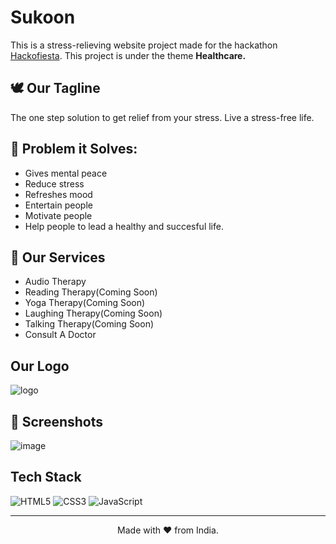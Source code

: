 # Sukoon 
This is a stress-relieving website project made for the hackathon [Hackofiesta](https://hack.iiitl.ac.in/). 
This project is under the theme **Healthcare.**

## 🕊 Our Tagline 
The one step solution to get relief from your stress.
Live a stress-free life.

## 🔎 Problem it Solves:
- Gives mental peace
- Reduce stress
- Refreshes mood
- Entertain people
- Motivate people
- Help people to lead a healthy and succesful life.

## 💼 Our Services
- Audio Therapy
- Reading Therapy(Coming Soon)
- Yoga Therapy(Coming Soon)
- Laughing Therapy(Coming Soon)
- Talking Therapy(Coming Soon)
- Consult A Doctor

## Our Logo
![logo](https://user-images.githubusercontent.com/79099734/164956390-db8c55b0-ab15-4dfd-a600-d78f8b7a33f5.png)

## 📸 Screenshots
![image](https://user-images.githubusercontent.com/79099734/164956203-bde29c84-d92e-4442-ae89-ed757dc61e78.png)

## Tech Stack 
<img alt="HTML5" src="https://img.shields.io/badge/html5-%23fca9ae.svg?style=for-the-badge&logo=html5&logoColor=140200"/>
<img alt="CSS3" src="https://img.shields.io/badge/css3-%23ffd2ce.svg?style=for-the-badge&logo=css3&logoColor=140200"/>
<img alt="JavaScript" src="https://img.shields.io/badge/javascript-%23e4626b.svg?style=for-the-badge&logo=javascript&logoColor=%23F7DF1E"/>

<hr>
<p align="center">
  Made with ❤ from India.
</p>
